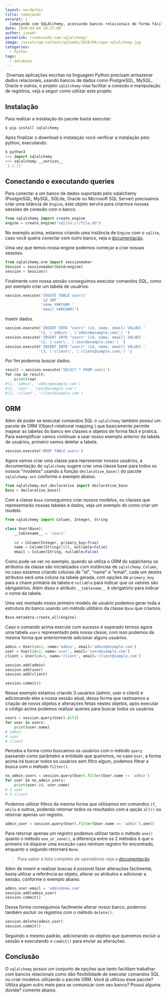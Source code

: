 ```yaml
---
layout: wordpress
title: Começando
excerpt: |
  Começando com SQLAlchemy, acessando bancos relacionais de forma fácil no Python
date: 2020-04-04 19:27:00
author: jaswdr
permalink: /comecando-com-sqlalchemy/
image: /assets/wp-content/uploads/2020/04/capa-sqlalchemy.jpg
categories:
  - Python
tags:
  - database
---
```


​	Diversas aplicaçōes escritas na linguagem Python precisam armazenar dados relacionais, usando bancos de dados como PostgreSQL, MySQL, Oracle e outros, o projeto `sqlalchemy` visa facilitar a conexão e manipulação de registros, veja a seguir como utilizar este projeto.

## Instalação

Para realizar a instalação do pacote basta executar:

```python
$ pip install sqlalchemy
```

Após finalizar o download e instalação você verificar a instalação pelo python, executando:

```python
$ python3
>>> import sqlalchemy
>>> sqlalchemy.__version__
'1.3.13'
```

## Conectando e executando queries

Para conectar a um banco de dados suportado pelo sqlalchemy (PostgreSQL, MySQL, SQLite, Oracle ou Microsoft SQL Server) precisamos criar uma istância de `Engine`, este objeto servirá para criarmos nossas sessões de conexão com o banco.

```python
from sqlalchemy import create_engine
engine = create_engine("sqlite:///file.db")
```

No exemplo acima, estamos criando uma instância de `Engine` com o `sqlite`, caso você queira conectar com outro banco, veja a [documentação](https://docs.sqlalchemy.org/en/13/dialects/index.html).

Uma vez que temos nossa engine podemos começar a criar nossas sessões.

```python
from sqlalchemy.orm import sessionmaker
Session = sessionmaker(bind=engine)
session = Session()
```

Finalmente com nossa sessão conseguimos executar comandos SQL, como por exemplo criar um tabela de usuários.

```python
session.execute('CREATE TABLE users('
               	'id INT '
               	'name VARCHAR '
               	'email VARCHAR)')
```

Inserir dados.

```python
session.execute('INSERT INTO "users" (id, name, email) VALUES '
               '(1, \'admin\', \'admin@example.com\') ')
session.execute('INSERT INTO "users" (id, name, email) VALUES '
               '(2, \'user\', \'user@example.com\') ')
session.execute('INSERT INTO "users" (id, name, email) VALUES '
               '(3, \'client\', \'client@sample.com\') ')
```

Por fim podemos buscar dados.

```python
result = session.execute('SELECT * FROM users')
for row in result:
    print(row)
#(1, 'admin', 'admin@example.com')
#(2, 'user', 'user@example.com')
#(3, 'client', 'client@sample.com')
```

## ORM

Além de poder se executar comandos SQL o `sqlalchemy` também possuí um pacote de ORM (Object-relational mapping ) que basicamente permite mapear as tabelas do banco em classes e objetos de forma fácil e pratica. Para exemplificar vamos continuar a usar nosso exemplo anterior da tabela de usuários, primeiro vamos deletar a tabela.

```python
session.execute('DROP TABLE users')
```

Agora vamos criar uma classe para representar nossos usuários, a documentação do `sqlalchemy` sugere criar uma classe base para todos os nossos "modelos" usando a função `declarative_base()` do pacote `sqlalchemy.ext` conforme o exemplo abaixo.

```python
from sqlalchemy.ext.declarative import declarative_base
Base = declarative_base()
```

Com a classe `Base` conseguimos criar nossos modelos, ou classes que representarão nossas tabelas e dados, veja um exemplo de como criar um modelo.

```python
from sqlalchemy import Column, Integer, String

class User(Base):
    __tablename__ = 'users'
    
    id = Column(Integer, primary_key=True)
    name = Column(String(255), nullable=False)
    email = Column(String, nullable=False)
```

Como pode-se ver no exemplo, quando se utiliza o ORM do sqlalchemy os atributos da classe são inicializados com instâncias de `sqlalchemy.Column`, no caso estamos criando colunas de "id", "name" e "email", cada um destes atributos será uma coluna na tabela gerada, com opções de `primary_key` para a chave primária da tabela e `nullable` para indicar que os valores são obrigatórios. Além disso o atributo `__tablename__` é obrigatório para indicar o nome da tabela.

Uma vez montado nosso primeiro modelo de usuário podemos gerar toda a estrutura do banco usando um método utilitário da classe `Base` que criamos.

```python
Base.metadata.create_all(engine)
```

Caso o comando acima execute com sucesso é esperado termos agora uma tabela `users` representado pela nossa classe, com isso podemos da mesma forma que anteriormente adicionar alguns usuários.

```python
admin = User(id=1, name='admin', email='admin@example.com')
user = User(id=2, name='user', email='user@example.com')
client = User(id=3, name='client', email='client@sample.com')

session.add(admin)
session.add(user)
session.add(client)

session.commit()
```

Nesse exemplo estamos criando 3 usuários (admin, user e client) e adicionando eles a nossa sessão atual, dessa forma que rastreamos a criação de novos objetos e alterações feitas nestes objetos, após executar o código acima podemos realizar queries para buscar todos os usuários.

```python
users = session.query(User).all()
for user in users:
    print(user.name)
# admin
# user
# client
```

Perceba a forma como buscamos os usuários com o método `query` passando como parâmetro a entidade que queremos, no caso `User`, a forma acima irá buscar todos os usuários sem filtro algum, podemos filtrar a busca com o método `filter()`.

```python
no_admin_users = session.query(User).filter(User.name != 'admin')
for user in no_admin_users:
    print(user.id, user.name)
# 2 user
# 3 client
```

Podemos utilizar filtros da mesma forma que utilizamos em comandos `if`, `while` e outros, podendo retornar todos os resultados com a opção `all()` ou retornar apenas um registro.

```python
admin_user = session.query(User).filter(User.name == 'admin').one()
```

Para retornar apenas um registro podemos utilizar tanto o método `one()` quanto o método `one_or_none()`, a diferença entre os 2 métodos é que o primeiro irá disparar uma exceção caso nenhum registro for encontrado, enquanto o segundo retornará `None`.

> Para saber a lista completo de operadores veja a [documentação](https://docs.sqlalchemy.org/en/13/orm/tutorial.html#common-filter-operators)

Além de inserir e realizar buscas é possível fazer alterações facilmente, basta utilizar a referência ao objeto, alterar os atributos e adicionar a sessão, conforme o exemplo abaixo.

```python
admin_user.email = 'admin@new.com'
session.add(admin_user)
session.commit()
```

Dessa forma conseguimos facilmente alterar nosso banco, podemos também excluir os registros com o método `delete()`.

```python
session.delete(admin_user)
session.commit()
```

Seguindo o mesmo padrão, adicionando os objetos que queremos excluir a sessão e executando o `commit()` para enviar as alterações.

## Conclusão

O `sqlalchemy` possuí um conjunto de opções que tanto facilitam trabalhar com bancos relacionais como dão flexibilidade de executar comandos SQL ou criar modelos utilizando o pacote ORM. Você já utilizou esse pacote? Utiliza algum outro meio para se comunicar com seu banco? Possuí alguma dúvida? comente abaixo.